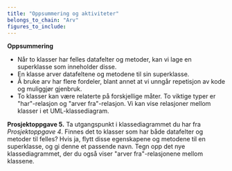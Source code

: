 ```yaml
---
title: "Oppsummering og aktiviteter"
belongs_to_chain: "Arv"
figures_to_include:
---
```


**Oppsummering**

- Når to klasser har felles datafelter og metoder, kan vi lage en superklasse som inneholder disse. 
- En klasse arver datafeltene og metodene til sin superklasse. 
- Å bruke arv har flere fordeler, blant annet at vi unngår repetisjon av kode og muliggjør gjenbruk.
- To klasser kan være relaterte på forskjellige måter. To viktige typer er "har"-relasjon og "arver fra"-relasjon. Vi kan vise relasjoner mellom klasser i et UML-klassediagram. 

**Prosjektoppgave 5.** Ta utgangspunkt i klassediagrammet du har fra *Prosjektoppgave 4*. Finnes det to klasser som har både datafelter og metoder til felles? Hvis ja, flytt disse egenskapene og metodene til en superklasse, og gi denne et passende navn. Tegn opp det nye klassediagrammet, der du også viser "arver fra"-relasjonene mellom klassene. 


